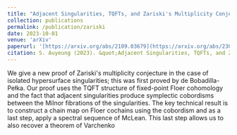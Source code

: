 ```yaml
---
title: "Adjacent Singularities, TQFTs, and Zariski's Multiplicity Conjecture"
collection: publications
permalink: /publication/zariski
date: 2023-10-01
venue: 'arXiv'
paperurl: '[https://arxiv.org/abs/2109.03679](https://arxiv.org/abs/2308.13925)'
citation: S. Auyeung (2023). &quot;Adjacent Singularities, TQFTs, and Zariski's Multiplicity Conjecture.&quot; <i>submitted</i>.'
---
```


We give a new proof of Zariski's multiplicity conjecture in the case of isolated hypersurface singularities; this was first proved by de Bobadilla-Pełka. Our proof uses the TQFT structure of fixed-point Floer cohomology and the fact that adjacent singularities produce symplectic cobordisms between the Milnor fibrations of the singularities. The key technical result is to construct a chain map on Floer cochains using the cobordism and as a last step, apply a spectral sequence of McLean. This last step allows us to also recover a theorem of Varchenko
